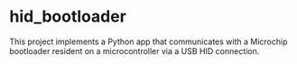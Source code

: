 # hid_bootloader

This project implements a Python app that communicates with a Microchip
bootloader resident on a microcontroller via a USB HID connection.

